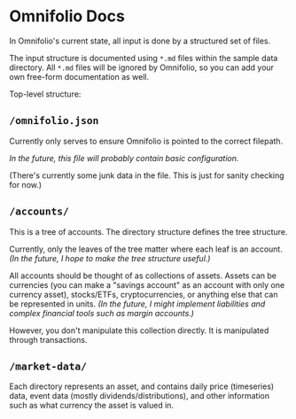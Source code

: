 # Omnifolio Docs

In Omnifolio's current state, all input is done by a structured set of files.

The input structure is documented using `*.md` files within the sample data directory. All `*.md` files will be ignored by Omnifolio, so you can add your own free-form documentation as well.

Top-level structure:

## `/omnifolio.json`

Currently only serves to ensure Omnifolio is pointed to the correct filepath.

*In the future, this file will probably contain basic configuration.*

(There's currently some junk data in the file. This is just for sanity checking for now.)

## `/accounts/`

This is a tree of accounts. The directory structure defines the tree structure.

Currently, only the leaves of the tree matter where each leaf is an account. *(In the future, I hope to make the tree structure useful.)*

All accounts should be thought of as collections of assets. Assets can be currencies (you can make a "savings account" as an account with only one currency asset), stocks/ETFs, cryptocurrencies, or anything else that can be represented in units. *(In the future, I might implement liabilities and complex financial tools such as margin accounts.)*

However, you don't manipulate this collection directly. It is manipulated through transactions.

## `/market-data/`

Each directory represents an asset, and contains daily price (timeseries) data, event data (mostly dividends/distributions), and other information such as what currency the asset is valued in.

